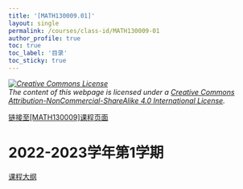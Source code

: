 ```yaml
---
title: '[MATH130009.01]'
layout: single
permalink: /courses/class-id/MATH130009-01
author_profile: true
toc: true
toc_label: '目录'
toc_sticky: true
---
```


<div class='notice--warning'>
	<p><i><a rel='license' href='http://creativecommons.org/licenses/by-nc-sa/4.0/'><img alt='Creative Commons License' style='border-width:0' src='https://i.creativecommons.org/l/by-nc-sa/4.0/88x31.png' /></a><br /> The content of this webpage is licensed under a <a rel='license' href='http://creativecommons.org/licenses/by-nc-sa/4.0/'>Creative Commons Attribution-NonCommercial-ShareAlike 4.0 International License</a>.</i></p>
</div>

<a href='https://fdu-math.github.io/courses/MATH130009'>链接至[MATH130009]课程页面<a>

# 2022-2023学年第1学期

<a href='https://fdu-math.github.io/courses/syllabus/MATH130009.01-2022-2023-1 (Encrypted).pdf'>课程大纲</a>